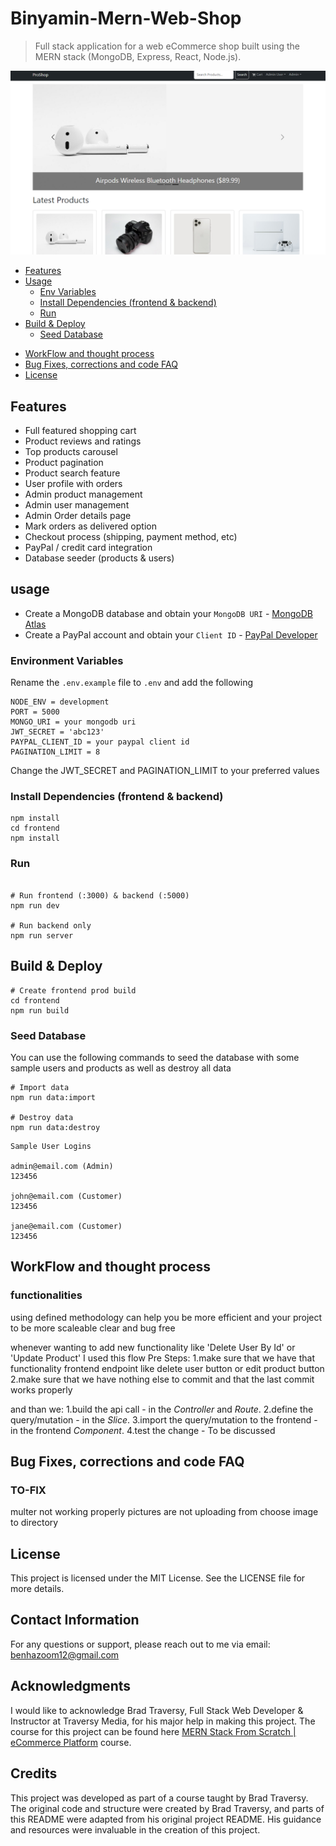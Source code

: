 # Binyamin-Mern-Web-Shop

> Full stack application for a web eCommerce shop built using the MERN stack (MongoDB, Express, React, Node.js).

<img src="./frontend/public/images/screens.png" alt="Project Screenshot">

<!-- toc -->

- [Features](#features)
- [Usage](#usage)
  - [Env Variables](#Environment-Variables)
  - [Install Dependencies (frontend & backend)](#install-dependencies-frontend--backend)
  - [Run](#run)
- [Build & Deploy](#build--deploy)
  - [Seed Database](#seed-database)

* [WorkFlow and thought process](#WorkFlow-and-thought-process)
* [Bug Fixes, corrections and code FAQ](#bug-fixes-corrections-and-code-faq)
* [License](#license)

<!-- tocstop -->

## Features

- Full featured shopping cart
- Product reviews and ratings
- Top products carousel
- Product pagination
- Product search feature
- User profile with orders
- Admin product management
- Admin user management
- Admin Order details page
- Mark orders as delivered option
- Checkout process (shipping, payment method, etc)
- PayPal / credit card integration
- Database seeder (products & users)

## usage

- Create a MongoDB database and obtain your `MongoDB URI` - [MongoDB Atlas](https://www.mongodb.com/cloud/atlas/register)
- Create a PayPal account and obtain your `Client ID` - [PayPal Developer](https://developer.paypal.com/)

### Environment Variables

Rename the `.env.example` file to `.env` and add the following

```
NODE_ENV = development
PORT = 5000
MONGO_URI = your mongodb uri
JWT_SECRET = 'abc123'
PAYPAL_CLIENT_ID = your paypal client id
PAGINATION_LIMIT = 8
```

Change the JWT_SECRET and PAGINATION_LIMIT to your preferred values

### Install Dependencies (frontend & backend)

```
npm install
cd frontend
npm install
```

### Run

```

# Run frontend (:3000) & backend (:5000)
npm run dev

# Run backend only
npm run server
```

## Build & Deploy

```
# Create frontend prod build
cd frontend
npm run build
```

### Seed Database

You can use the following commands to seed the database with some sample users and products as well as destroy all data

```
# Import data
npm run data:import

# Destroy data
npm run data:destroy
```

```
Sample User Logins

admin@email.com (Admin)
123456

john@email.com (Customer)
123456

jane@email.com (Customer)
123456
```

## WorkFlow and thought process

### functionalities

using defined methodology can help you be more efficient and your project to be more scaleable clear and bug free

whenever wanting to add new functionality like 'Delete User By Id' or 'Update Product' I used this flow
Pre Steps:
1.make sure that we have that functionality frontend endpoint like delete user button or edit product button
2.make sure that we have nothing else to commit and that the last commit works properly

and than we:
1.build the api call - in the _Controller_ and _Route_.
2.define the query/mutation - in the _Slice_.
3.import the query/mutation to the frontend - in the frontend _Component_.
4.test the change - To be discussed

## Bug Fixes, corrections and code FAQ

### TO-FIX

multer not working properly pictures are not uploading from choose image to directory

## License

This project is licensed under the MIT License. See the LICENSE file for more details.

## Contact Information

For any questions or support, please reach out to me via email: benhazoom12@gmail.com

## Acknowledgments

I would like to acknowledge Brad Traversy, Full Stack Web Developer & Instructor at Traversy Media, for his major help in making this project.
The course for this project can be found here [MERN Stack From Scratch | eCommerce Platform](https://www.traversymedia.com/mern-stack-from-scratch) course.

## Credits

This project was developed as part of a course taught by Brad Traversy. The original code and structure were created by Brad Traversy, and parts of this README were adapted from his original project README. His guidance and resources were invaluable in the creation of this project.
